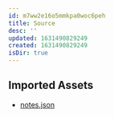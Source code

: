 ```yaml
---
id: m7ww2e16o5mmkpa0woc6peh
title: Source
desc: ''
updated: 1631490829249
created: 1631490829249
isDir: true
---
```


## Imported Assets

- [notes.json](/assets/notes-d2giRmrKvWaY.json)

